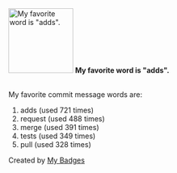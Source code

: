 <img src="https://my-badges.github.io/my-badges/favorite-word.png" alt="My favorite word is &quot;adds&quot;." title="My favorite word is &quot;adds&quot;." width="128">
<strong>My favorite word is &quot;adds&quot;.</strong>
<br><br>

My favorite commit message words are:

1. adds (used 721 times)
2. request (used 488 times)
3. merge (used 391 times)
4. tests (used 349 times)
5. pull (used 328 times)


Created by <a href="https://github.com/my-badges/my-badges">My Badges</a>